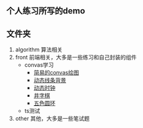 ## 个人练习所写的demo

## 文件夹
1. algorithm 算法相关
2. front 前端相关，大多是一些练习和自己封装的组件
    - convas学习
        - [简易的convas绘图](https://simple-canvas-graph.fireflyshen.me)
        - [动态线条背景](https://dynamic-point-and-line.fireflyshen.me)
        - [动态时钟](https://dynamic-clock.fireflyshen.me)
        - [井字棋](https://tic-tac-toe.fireflyshen.me/)
        - [五色圆环](https://colorful-ring.fireflyshen.me)
    - ts测试
3. other 其他，大多是一些笔试题
